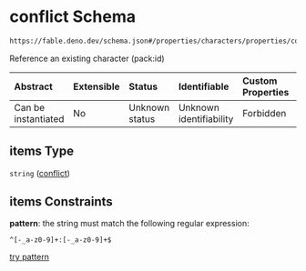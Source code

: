 # conflict Schema

```txt
https://fable.deno.dev/schema.json#/properties/characters/properties/conflicts/items
```

Reference an existing character (pack:id)

| Abstract            | Extensible | Status         | Identifiable            | Custom Properties | Additional Properties | Access Restrictions | Defined In                                                 |
| :------------------ | :--------- | :------------- | :---------------------- | :---------------- | :-------------------- | :------------------ | :--------------------------------------------------------- |
| Can be instantiated | No         | Unknown status | Unknown identifiability | Forbidden         | Allowed               | none                | [schema.json\*](../out/schema.json "open original schema") |

## items Type

`string` ([conflict](schema-properties-characters-properties-conflicts-conflict.md))

## items Constraints

**pattern**: the string must match the following regular expression:&#x20;

```regexp
^[-_a-z0-9]+:[-_a-z0-9]+$
```

[try pattern](https://regexr.com/?expression=%5E%5B-_a-z0-9%5D%2B%3A%5B-_a-z0-9%5D%2B%24 "try regular expression with regexr.com")
